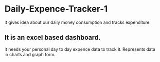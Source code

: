 # Daily-Expence-Tracker-1
It gives idea about our daily money consumption and tracks expenditure
## It is an excel based dashboard.
It needs your personal day to day expence data to track it.
Represents data in charts and graph form.
